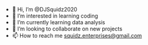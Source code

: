 - 👋 Hi, I’m @DJSquidz2020
- 👀 I’m interested in learning coding
- 🌱 I’m currently learning data analysis
- 💞️ I’m looking to collaborate on new projects
- 📫 How to reach me squidz.enterprises@gmail.com

<!---
DJSquidz2020/DJSquidz2020 is a ✨ special ✨ repository because its `README.md` (this file) appears on your GitHub profile.
You can click the Preview link to take a look at your changes.
--->
